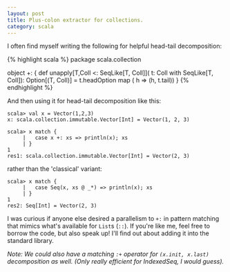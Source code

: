 ```yaml
---
layout: post
title: Plus-colon extractor for collections.
category: scala
---
```


I often find myself writing the following for helpful head-tail decomposition:

{% highlight scala %}
package scala.collection

object +: {
  def unapply[T,Coll <: SeqLike[T, Coll]](
      t: Coll with SeqLike[T, Coll]): Option[(T, Coll)] =
    t.headOption map ( h => (h, t.tail))
}
{% endhighlight %}

And then using it for head-tail decomposition like this:

    scala> val x = Vector(1,2,3)
    x: scala.collection.immutable.Vector[Int] = Vector(1, 2, 3)

    scala> x match {
         |   case x +: xs => println(x); xs
         | }
    1
    res1: scala.collection.immutable.Vector[Int] = Vector(2, 3)


rather than the 'classical' variant:

    scala> x match {
         |   case Seq(x, xs @ _*) => println(x); xs
         | }
    1
    res2: Seq[Int] = Vector(2, 3)


I was curious if anyone else desired a parallelism to `+:` in pattern matching that mimics what's available for `List`s (`::`).  If you're like me, feel free to borrow the code, but also speak up!  I'll find out about adding it into the standard library.

*Note: We could also have a matching `:+` operator for `(x.init, x.last)` decomposition as well.  (Only really efficient for IndexedSeq, I would guess).*

